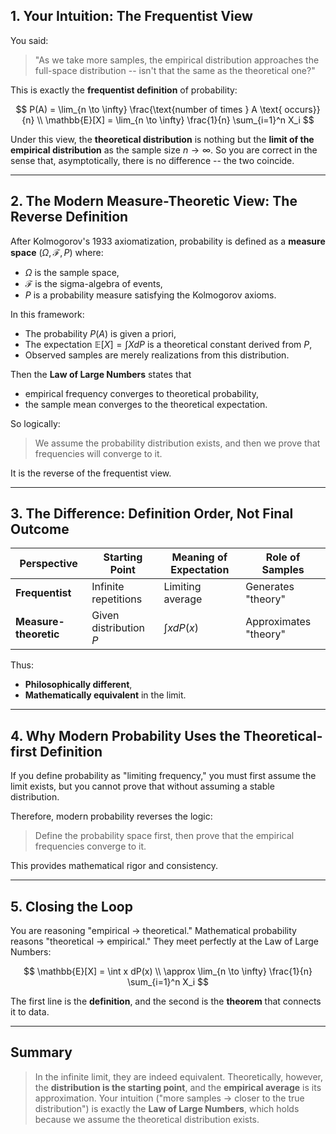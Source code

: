 ## 1. Your Intuition: The Frequentist View

You said:
> "As we take more samples, the empirical distribution approaches the full-space distribution -- isn't that the same as the theoretical one?"

This is exactly the **frequentist definition** of probability:

$$
P(A) = \lim_{n \to \infty} \frac{\text{number of times } A \text{ occurs}}{n} \\
\mathbb{E}[X] = \lim_{n \to \infty} \frac{1}{n} \sum_{i=1}^n X_i
$$

Under this view, the **theoretical distribution** is nothing but the **limit of the empirical distribution** as the sample size $n \to \infty$. So you are correct in the sense that, asymptotically, there is no difference -- the two coincide.

---

## 2. The Modern Measure-Theoretic View: The Reverse Definition

After Kolmogorov's 1933 axiomatization, probability is defined as a **measure space** $(\Omega, \mathcal{F}, P)$ where:
- $\Omega$ is the sample space,
- $\mathcal{F}$ is the sigma-algebra of events,
- $P$ is a probability measure satisfying the Kolmogorov axioms.

In this framework:
- The probability $P(A)$ is given a priori,
- The expectation $\mathbb{E}[X] = \int X   dP$ is a theoretical constant derived from $P$,
- Observed samples are merely realizations from this distribution.

Then the **Law of Large Numbers** states that
- empirical frequency converges to theoretical probability,
- the sample mean converges to the theoretical expectation.

So logically:

> We assume the probability distribution exists,
> and then we prove that frequencies will converge to it.

It is the reverse of the frequentist view.

---

## 3. The Difference: Definition Order, Not Final Outcome

| Perspective | Starting Point | Meaning of Expectation | Role of Samples |
|-------------|----------------|------------------------|-----------------|
| **Frequentist** | Infinite repetitions | Limiting average | Generates "theory" |
| **Measure-theoretic** | Given distribution $P$ | $\int x   dP(x)$ | Approximates "theory" |

Thus:
- **Philosophically different**,
- **Mathematically equivalent** in the limit.

---

## 4. Why Modern Probability Uses the Theoretical-first Definition

If you define probability as "limiting frequency," you must first assume the limit exists, but you cannot prove that without assuming a stable distribution.

Therefore, modern probability reverses the logic:
> Define the probability space first,
> then prove that the empirical frequencies converge to it.

This provides mathematical rigor and consistency.

---

## 5. Closing the Loop

You are reasoning "empirical -> theoretical."
Mathematical probability reasons "theoretical -> empirical."
They meet perfectly at the Law of Large Numbers:

$$
\mathbb{E}[X] = \int x   dP(x) \\
\approx \lim_{n \to \infty} \frac{1}{n} \sum_{i=1}^n X_i
$$

The first line is the **definition**, and the second is the **theorem** that connects it to data.

---

## Summary

> In the infinite limit, they are indeed equivalent.
> Theoretically, however, the **distribution is the starting point**, and the **empirical average** is its approximation.
> Your intuition ("more samples -> closer to the true distribution") is exactly the **Law of Large Numbers**, which holds because we assume the theoretical distribution exists.

